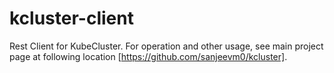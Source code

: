 # kcluster-client
Rest Client for KubeCluster. For operation and other
usage, see main project page at following location
[https://github.com/sanjeevm0/kcluster].
